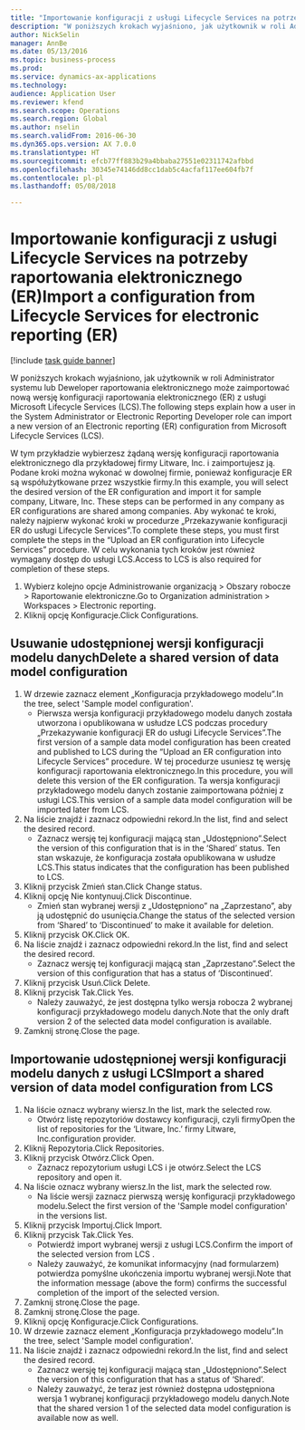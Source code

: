 ```yaml
--- 
title: "Importowanie konfiguracji z usługi Lifecycle Services na potrzeby raportowania elektronicznego (ER)"
description: "W poniższych krokach wyjaśniono, jak użytkownik w roli Administrator systemu lub Deweloper raportowania elektronicznego może zaimportować nową wersję konfiguracji raportowania elektronicznego (ER) z usługi Microsoft Lifecycle Services (LCS)."
author: NickSelin
manager: AnnBe
ms.date: 05/13/2016
ms.topic: business-process
ms.prod: 
ms.service: dynamics-ax-applications
ms.technology: 
audience: Application User
ms.reviewer: kfend
ms.search.scope: Operations
ms.search.region: Global
ms.author: nselin
ms.search.validFrom: 2016-06-30
ms.dyn365.ops.version: AX 7.0.0
ms.translationtype: HT
ms.sourcegitcommit: efcb77ff883b29a4bbaba27551e02311742afbbd
ms.openlocfilehash: 30345e74146dd8cc1dab5c4acfaf117ee604fb7f
ms.contentlocale: pl-pl
ms.lasthandoff: 05/08/2018

---
```

# <a name="import-a-configuration-from-lifecycle-services-for-electronic-reporting-er"></a><span data-ttu-id="fd225-103">Importowanie konfiguracji z usługi Lifecycle Services na potrzeby raportowania elektronicznego (ER)</span><span class="sxs-lookup"><span data-stu-id="fd225-103">Import a configuration from Lifecycle Services for electronic reporting (ER)</span></span>

[!include [task guide banner](../../includes/task-guide-banner.md)]

<span data-ttu-id="fd225-104">W poniższych krokach wyjaśniono, jak użytkownik w roli Administrator systemu lub Deweloper raportowania elektronicznego może zaimportować nową wersję konfiguracji raportowania elektronicznego (ER) z usługi Microsoft Lifecycle Services (LCS).</span><span class="sxs-lookup"><span data-stu-id="fd225-104">The following steps explain how a user in the System Administrator or Electronic Reporting Developer role can import a new version of an Electronic reporting (ER) configuration from Microsoft Lifecycle Services (LCS).</span></span>

<span data-ttu-id="fd225-105">W tym przykładzie wybierzesz żądaną wersję konfiguracji raportowania elektronicznego dla przykładowej firmy Litware, Inc. i zaimportujesz ją. Podane kroki można wykonać w dowolnej firmie, ponieważ konfiguracje ER są współużytkowane przez wszystkie firmy.</span><span class="sxs-lookup"><span data-stu-id="fd225-105">In this example, you will select the desired version of the ER configuration and import it for sample company, Litware, Inc. These steps can be performed in any company as ER configurations are shared among companies.</span></span> <span data-ttu-id="fd225-106">Aby wykonać te kroki, należy najpierw wykonać kroki w procedurze „Przekazywanie konfiguracji ER do usługi Lifecycle Services”.</span><span class="sxs-lookup"><span data-stu-id="fd225-106">To complete these steps, you must first complete the steps in the “Upload an ER configuration into Lifecycle Services” procedure.</span></span> <span data-ttu-id="fd225-107">W celu wykonania tych kroków jest również wymagany dostęp do usługi LCS.</span><span class="sxs-lookup"><span data-stu-id="fd225-107">Access to LCS is also required for completion of these steps.</span></span>

1. <span data-ttu-id="fd225-108">Wybierz kolejno opcje Administrowanie organizacją > Obszary robocze > Raportowanie elektroniczne.</span><span class="sxs-lookup"><span data-stu-id="fd225-108">Go to Organization administration > Workspaces > Electronic reporting.</span></span>
2. <span data-ttu-id="fd225-109">Kliknij opcję Konfiguracje.</span><span class="sxs-lookup"><span data-stu-id="fd225-109">Click Configurations.</span></span>

## <a name="delete-a-shared-version-of-data-model-configuration"></a><span data-ttu-id="fd225-110">Usuwanie udostępnionej wersji konfiguracji modelu danych</span><span class="sxs-lookup"><span data-stu-id="fd225-110">Delete a shared version of data model configuration</span></span>
1. <span data-ttu-id="fd225-111">W drzewie zaznacz element „Konfiguracja przykładowego modelu”.</span><span class="sxs-lookup"><span data-stu-id="fd225-111">In the tree, select 'Sample model configuration'.</span></span>
    * <span data-ttu-id="fd225-112">Pierwsza wersja konfiguracji przykładowego modelu danych została utworzona i opublikowana w usłudze LCS podczas procedury „Przekazywanie konfiguracji ER do usługi Lifecycle Services”.</span><span class="sxs-lookup"><span data-stu-id="fd225-112">The first version of a sample data model configuration has been created and published to LCS during the “Upload an ER configuration into Lifecycle Services” procedure.</span></span> <span data-ttu-id="fd225-113">W tej procedurze usuniesz tę wersję konfiguracji raportowania elektronicznego.</span><span class="sxs-lookup"><span data-stu-id="fd225-113">In this procedure, you will delete this version of the ER configuration.</span></span> <span data-ttu-id="fd225-114">Ta wersja konfiguracji przykładowego modelu danych zostanie zaimportowana później z usługi LCS.</span><span class="sxs-lookup"><span data-stu-id="fd225-114">This version of a sample data model configuration will be imported later from LCS.</span></span>  
2. <span data-ttu-id="fd225-115">Na liście znajdź i zaznacz odpowiedni rekord.</span><span class="sxs-lookup"><span data-stu-id="fd225-115">In the list, find and select the desired record.</span></span>
    * <span data-ttu-id="fd225-116">Zaznacz wersję tej konfiguracji mającą stan „Udostępniono”.</span><span class="sxs-lookup"><span data-stu-id="fd225-116">Select the version of this configuration that is in the ‘Shared’ status.</span></span> <span data-ttu-id="fd225-117">Ten stan wskazuje, że konfiguracja została opublikowana w usłudze LCS.</span><span class="sxs-lookup"><span data-stu-id="fd225-117">This status indicates that the configuration has been published to LCS.</span></span>  
3. <span data-ttu-id="fd225-118">Kliknij przycisk Zmień stan.</span><span class="sxs-lookup"><span data-stu-id="fd225-118">Click Change status.</span></span>
4. <span data-ttu-id="fd225-119">Kliknij opcję Nie kontynuuj.</span><span class="sxs-lookup"><span data-stu-id="fd225-119">Click Discontinue.</span></span>
    * <span data-ttu-id="fd225-120">Zmień stan wybranej wersji z „Udostępniono” na „Zaprzestano”, aby ją udostępnić do usunięcia.</span><span class="sxs-lookup"><span data-stu-id="fd225-120">Change the status of the selected version from ‘Shared’ to ‘Discontinued’ to make it available for deletion.</span></span>  
5. <span data-ttu-id="fd225-121">Kliknij przycisk OK.</span><span class="sxs-lookup"><span data-stu-id="fd225-121">Click OK.</span></span>
6. <span data-ttu-id="fd225-122">Na liście znajdź i zaznacz odpowiedni rekord.</span><span class="sxs-lookup"><span data-stu-id="fd225-122">In the list, find and select the desired record.</span></span>
    * <span data-ttu-id="fd225-123">Zaznacz wersję tej konfiguracji mającą stan „Zaprzestano”.</span><span class="sxs-lookup"><span data-stu-id="fd225-123">Select the version of this configuration that has a status of ‘Discontinued’.</span></span>  
7. <span data-ttu-id="fd225-124">Kliknij przycisk Usuń.</span><span class="sxs-lookup"><span data-stu-id="fd225-124">Click Delete.</span></span>
8. <span data-ttu-id="fd225-125">Kliknij przycisk Tak.</span><span class="sxs-lookup"><span data-stu-id="fd225-125">Click Yes.</span></span>
    * <span data-ttu-id="fd225-126">Należy zauważyć, że jest dostępna tylko wersja robocza 2 wybranej konfiguracji przykładowego modelu danych.</span><span class="sxs-lookup"><span data-stu-id="fd225-126">Note that the only draft version 2 of the selected data model configuration is available.</span></span>  
9. <span data-ttu-id="fd225-127">Zamknij stronę.</span><span class="sxs-lookup"><span data-stu-id="fd225-127">Close the page.</span></span>

## <a name="import-a-shared-version-of-data-model-configuration-from-lcs"></a><span data-ttu-id="fd225-128">Importowanie udostępnionej wersji konfiguracji modelu danych z usługi LCS</span><span class="sxs-lookup"><span data-stu-id="fd225-128">Import a shared version of data model configuration from LCS</span></span>
1. <span data-ttu-id="fd225-129">Na liście oznacz wybrany wiersz.</span><span class="sxs-lookup"><span data-stu-id="fd225-129">In the list, mark the selected row.</span></span>
    * <span data-ttu-id="fd225-130">Otwórz listę repozytoriów dostawcy konfiguracji, czyli firmy</span><span class="sxs-lookup"><span data-stu-id="fd225-130">Open the list of repositories for the ‘Litware, Inc.’</span></span> <span data-ttu-id="fd225-131">firmy Litware, Inc.</span><span class="sxs-lookup"><span data-stu-id="fd225-131">configuration provider.</span></span>  
2. <span data-ttu-id="fd225-132">Kliknij Repozytoria.</span><span class="sxs-lookup"><span data-stu-id="fd225-132">Click Repositories.</span></span>
3. <span data-ttu-id="fd225-133">Kliknij przycisk Otwórz.</span><span class="sxs-lookup"><span data-stu-id="fd225-133">Click Open.</span></span>
    * <span data-ttu-id="fd225-134">Zaznacz repozytorium usługi LCS i je otwórz.</span><span class="sxs-lookup"><span data-stu-id="fd225-134">Select the LCS repository and open it.</span></span>  
4. <span data-ttu-id="fd225-135">Na liście oznacz wybrany wiersz.</span><span class="sxs-lookup"><span data-stu-id="fd225-135">In the list, mark the selected row.</span></span>
    * <span data-ttu-id="fd225-136">Na liście wersji zaznacz pierwszą wersję konfiguracji przykładowego modelu.</span><span class="sxs-lookup"><span data-stu-id="fd225-136">Select the first version of the 'Sample model configuration' in the versions list.</span></span>  
5. <span data-ttu-id="fd225-137">Kliknij przycisk Importuj.</span><span class="sxs-lookup"><span data-stu-id="fd225-137">Click Import.</span></span>
6. <span data-ttu-id="fd225-138">Kliknij przycisk Tak.</span><span class="sxs-lookup"><span data-stu-id="fd225-138">Click Yes.</span></span>
    * <span data-ttu-id="fd225-139">Potwierdź import wybranej wersji z usługi LCS.</span><span class="sxs-lookup"><span data-stu-id="fd225-139">Confirm the import of the selected version from LCS .</span></span>  
    * <span data-ttu-id="fd225-140">Należy zauważyć, że komunikat informacyjny (nad formularzem) potwierdza pomyślne ukończenia importu wybranej wersji.</span><span class="sxs-lookup"><span data-stu-id="fd225-140">Note that the information message (above the form) confirms the successful completion of the import of the selected version.</span></span>  
7. <span data-ttu-id="fd225-141">Zamknij stronę.</span><span class="sxs-lookup"><span data-stu-id="fd225-141">Close the page.</span></span>
8. <span data-ttu-id="fd225-142">Zamknij stronę.</span><span class="sxs-lookup"><span data-stu-id="fd225-142">Close the page.</span></span>
9. <span data-ttu-id="fd225-143">Kliknij opcję Konfiguracje.</span><span class="sxs-lookup"><span data-stu-id="fd225-143">Click Configurations.</span></span>
10. <span data-ttu-id="fd225-144">W drzewie zaznacz element „Konfiguracja przykładowego modelu”.</span><span class="sxs-lookup"><span data-stu-id="fd225-144">In the tree, select 'Sample model configuration'.</span></span>
11. <span data-ttu-id="fd225-145">Na liście znajdź i zaznacz odpowiedni rekord.</span><span class="sxs-lookup"><span data-stu-id="fd225-145">In the list, find and select the desired record.</span></span>
    * <span data-ttu-id="fd225-146">Zaznacz wersję tej konfiguracji mającą stan „Udostępniono”.</span><span class="sxs-lookup"><span data-stu-id="fd225-146">Select the version of this configuration that has a status of ‘Shared’.</span></span>  
    * <span data-ttu-id="fd225-147">Należy zauważyć, że teraz jest również dostępna udostępniona wersja 1 wybranej konfiguracji przykładowego modelu danych.</span><span class="sxs-lookup"><span data-stu-id="fd225-147">Note that the shared version 1 of the selected data model configuration is available now as well.</span></span>  



